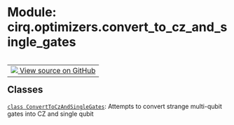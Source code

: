 <div itemscope itemtype="http://developers.google.com/ReferenceObject">
<meta itemprop="name" content="cirq.optimizers.convert_to_cz_and_single_gates" />
<meta itemprop="path" content="Stable" />
</div>

# Module: cirq.optimizers.convert_to_cz_and_single_gates

<!-- Insert buttons and diff -->

<table class="tfo-notebook-buttons tfo-api" align="left">

<td>
  <a target="_blank" href="https://github.com/quantumlib/cirq/tree/master/cirq/optimizers/convert_to_cz_and_single_gates.py">
    <img src="https://www.tensorflow.org/images/GitHub-Mark-32px.png" />
    View source on GitHub
  </a>
</td>
</table>







## Classes

[`class ConvertToCzAndSingleGates`](../../cirq/optimizers/ConvertToCzAndSingleGates.md): Attempts to convert strange multi-qubit gates into CZ and single qubit

